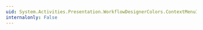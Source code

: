 ```yaml
---
uid: System.Activities.Presentation.WorkflowDesignerColors.ContextMenuItemTextDisabledColor
internalonly: False
---
```

